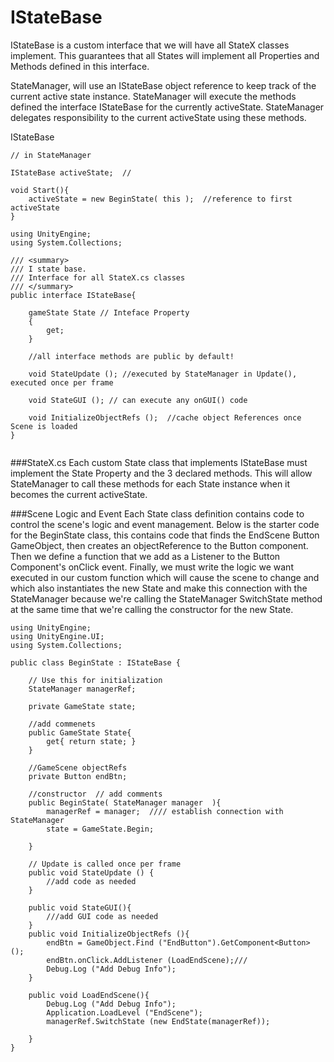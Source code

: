 # IStateBase
IStateBase is a custom interface that we will have all StateX classes implement.  This guarantees that all States will implement all Properties and Methods defined in this interface. 

StateManager,  will use an IStateBase object reference to keep track of the current active state instance.  StateManager will execute the methods  defined the interface IStateBase for the currently activeState.  StateManager delegates responsibility to the current activeState using these methods.

IStateBase 

```
// in StateManager

IStateBase activeState;  //

void Start(){
    activeState = new BeginState( this );  //reference to first activeState
}

```

```
using UnityEngine;
using System.Collections;

/// <summary>
/// I state base.
/// Interface for all StateX.cs classes
/// </summary>
public interface IStateBase{
		
	gameState State // Inteface Property
	{
		get;
	}    

	//all interface methods are public by default!

	void StateUpdate (); //executed by StateManager in Update(), executed once per frame

	void StateGUI (); // can execute any onGUI() code

	void InitializeObjectRefs ();  //cache object References once Scene is loaded
}


```

###StateX.cs
Each custom State class that implements IStateBase must implement the State Property and the 3 declared methods.  This will allow StateManager to call these methods for each State instance when it becomes the current  activeState.

###Scene Logic and Event
Each State class definition contains code to control the scene's logic and event management.  Below is the starter code for the BeginState class, this contains code that finds the EndScene Button GameObject, then creates an objectReference to the Button component.  Then we define a function that we add as a Listener to the Button Component's onClick event.  Finally, we must write the logic we want executed in our custom function which will cause the scene to change and which also instantiates the new State and make this connection with the StateManager because we're calling the StateManager SwitchState method at the same time that we're calling the constructor for the new State.

```
using UnityEngine;
using UnityEngine.UI;
using System.Collections;

public class BeginState : IStateBase {

	// Use this for initialization
	StateManager managerRef;

	private GameState state;

	//add commenets
	public GameState State{
		get{ return state; }
	}

	//GameScene objectRefs
	private Button endBtn;

	//constructor  // add comments
	public BeginState( StateManager manager  ){
		managerRef = manager;  //// establish connection with StateManager
		state = GameState.Begin;

	}

	// Update is called once per frame
	public void StateUpdate () {
        //add code as needed
	}

	public void StateGUI(){
        ///add GUI code as needed
	}
	public void InitializeObjectRefs (){
		endBtn = GameObject.Find ("EndButton").GetComponent<Button> ();
		endBtn.onClick.AddListener (LoadEndScene);///
		Debug.Log ("Add Debug Info");
	}

	public void LoadEndScene(){  
		Debug.Log ("Add Debug Info");
		Application.LoadLevel ("EndScene");
		managerRef.SwitchState (new EndState(managerRef));

	}
}

```


